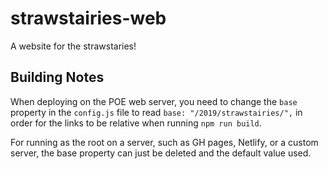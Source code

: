 # strawstairies-web
A website for the strawstaries!

## Building Notes

When deploying on the POE web server, you need to
change the `base` property in the `config.js` file to read `base: "/2019/strawstairies/",` in order for the links to be relative when running `npm run build`.

For running as the root on a server, such as GH pages, Netlify, or a custom server, the base property can just be deleted and the default value used.

